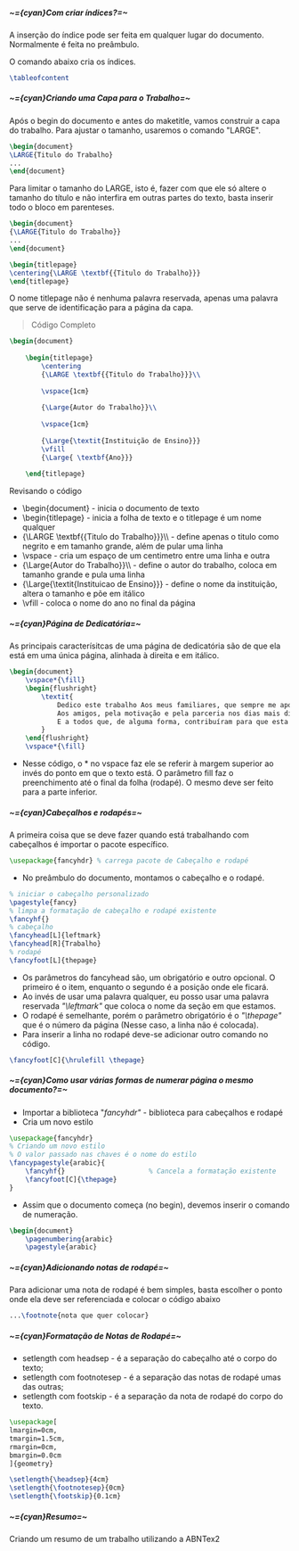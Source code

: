 ##### ~={cyan}Com criar índices?=~

A inserção do índice pode ser feita em qualquer lugar do documento. Normalmente é feita no preâmbulo.

O comando abaixo cria os índices.

```tex
\tableofcontent
```

##### ~={cyan}Criando uma Capa para o Trabalho=~

Após o begin do documento e antes do maketitle, vamos construir a capa do trabalho. Para ajustar o tamanho, usaremos o comando "LARGE".

```tex
\begin{document}
\LARGE{Titulo do Trabalho}
...
\end{document}
```

Para limitar o tamanho do LARGE, isto é, fazer com que ele só altere o tamanho do título e não interfira em outras partes do texto, basta inserir todo o bloco em parenteses.

```tex
\begin{document}
{\LARGE{Titulo do Trabalho}}
...
\end{document}
```

```tex
\begin{titlepage}
\centering{\LARGE \textbf{{Titulo do Trabalho}}}
\end{titlepage}
```

O nome titlepage não é nenhuma palavra reservada, apenas uma palavra que serve de identificação para a página da capa.

> Código Completo

```tex
\begin{document}
	
	\begin{titlepage}
		\centering
		{\LARGE \textbf{{Titulo do Trabalho}}}\\
		
		\vspace{1cm}
		
		{\Large{Autor do Trabalho}}\\
		
		\vspace{1cm}
		
		{\Large{\textit{Instituição de Ensino}}}
		\vfill
		{\Large{ \textbf{Ano}}}
		
	\end{titlepage}
```

Revisando o código

-  \begin{document} - inicia o documento de texto
-  \begin{titlepage} - inicia a folha de texto e o titlepage é um nome qualquer
-  {\LARGE \textbf{{Titulo do Trabalho}}}\\\ - define apenas o titulo como negrito e em tamanho grande, além de pular uma linha
-  \vspace - cria um espaço de um centimetro entre uma linha e outra
-  {\Large{Autor do Trabalho}}\\\ - define o autor do trabalho, coloca em tamanho grande e pula uma linha
-  {\Large{\textit{Instituicao de Ensino}}} - define o nome da instituição, altera o tamanho e põe em itálico
-  \vfill - coloca o nome do ano no final da página

##### ~={cyan}Página de Dedicatória=~

As principais caracterísitcas de uma página de dedicatória são de que ela está em uma única página, alinhada à direita e em itálico.

```tex
\begin{document}
    \vspace*{\fill}
    \begin{flushright}
        \textit{
            Dedico este trabalho Aos meus familiares, que sempre me apoiaram com amor e compreensão em todos os momentos desta caminhada.
            Aos amigos, pela motivação e pela parceria nos dias mais difíceis.
            E a todos que, de alguma forma, contribuíram para que esta etapa da minha vida fosse concluída com sucesso.
        }
    \end{flushright}
    \vspace*{\fill}
```

-  Nesse código, o * no vspace faz ele se referir à margem superior ao invés do ponto em que o texto está. O parâmetro fill faz o preenchimento até o final da folha (rodapé). O mesmo deve ser feito para a parte inferior.
##### ~={cyan}Cabeçalhos e rodapés=~

A primeira coisa que se deve fazer quando está trabalhando com cabeçalhos é importar o pacote específico.

```tex
\usepackage{fancyhdr} % carrega pacote de Cabeçalho e rodapé
```

-  No preâmbulo do documento, montamos o cabeçalho e o rodapé.

```tex
% iniciar o cabeçalho personalizado
\pagestyle{fancy}
% limpa a formatação de cabeçalho e rodapé existente
\fancyhf{}
% cabeçalho
\fancyhead[L]{leftmark}
\fancyhead[R]{Trabalho}
% rodapé
\fancyfoot[L]{thepage}
```

-  Os parâmetros do fancyhead são, um obrigatório e outro opcional. O primeiro é o item, enquanto o segundo é a posição onde ele ficará.
-  Ao invés de usar uma palavra qualquer, eu posso usar uma palavra reservada *"\\leftmark"* que coloca o nome da seção em que estamos.
-  O rodapé é semelhante, porém o parâmetro obrigatório é o *"\thepage"* que é o número da página (Nesse caso, a linha não é colocada).
-  Para inserir a linha no rodapé deve-se adicionar outro comando no código.

```tex
\fancyfoot[C]{\hrulefill \thepage}
```

##### ~={cyan}Como usar várias formas de numerar página o mesmo documento?=~

-  Importar a biblioteca "*fancyhdr"* - biblioteca para cabeçalhos e rodapé
-  Cria um novo estilo

```tex
\usepackage{fancyhdr}
% Criando um novo estilo
% O valor passado nas chaves é o nome do estilo
\fancypagestyle{arabic}{
	\fancyhf{}                     % Cancela a formatação existente
	\fancyfoot[C]{\thepage}
}
```

-  Assim que o documento começa (no begin), devemos inserir o comando de numeração.

```tex
\begin{document}
	\pagenumbering{arabic}
	\pagestyle{arabic}
```

##### ~={cyan}Adicionando notas de rodapé=~

Para adicionar uma nota de rodapé é bem simples, basta escolher o ponto onde ela deve ser referenciada e colocar o código abaixo

```tex
...\footnote{nota que quer colocar}
```

##### ~={cyan}Formatação de Notas de Rodapé=~

-  setlength com headsep - é a separação do cabeçalho até o corpo do texto;
-  setlength com footnotesep - é a separação das notas de rodapé umas das outras;
-  setlength com footskip - é a separação da nota de rodapé do corpo do texto.

```tex
\usepackage[
lmargin=0cm,
tmargin=1.5cm,
rmargin=0cm,
bmargin=0.0cm
]{geometry} 

\setlength{\headsep}{4cm}
\setlength{\footnotesep}{0cm}
\setlength{\footskip}{0.1cm}
```

##### ~={cyan}Resumo=~

Criando um resumo de um trabalho utilizando a ABNTex2

























